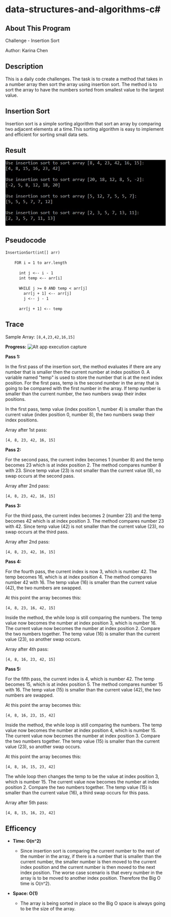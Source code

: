 # data-structures-and-algorithms-c#

## About This Program
Challenge - Insertion Sort

Author: Karina Chen

## Description
This is a daily code challenges. The task is to create a method that takes in a number array then sort the array using insertion sort. The method is to sort the array to have the numbers sorted from smallest value to the largest value.

## Insertion Sort
Insertion sort is a simple sorting algorithm that sort an array by comparing two adjacent elements at a time.This sorting algorithm is easy to implement and efficient for sorting small data sets.

## Result
![Alt app execution capture](/Assets/code26_2.JPG)

## Pseudocode
```
InsertionSort(int[] arr)
  
    FOR i = 1 to arr.length
    
      int j <-- i - 1
      int temp <-- arr[i]
      
      WHILE j >= 0 AND temp < arr[j]
        arr[j + 1] <-- arr[j]
        j <-- j - 1
        
      arr[j + 1] <-- temp
```
## Trace
Sample Array:
`
[8,4,23,42,16,15]
`

**Progress:**
![Alt app execution capture](/Assets/code26_1.jpg)

**Pass 1:**

In the first pass of the insertion sort, the method evaluates if there are any number that is smaller then the current number at index position 0. A variable named "temp" is used to store the number that is at the next index position. For the first pass, temp is the second number in the array that is going to be compared with the first number in the array. If temp number is smaller than the current number, the two numbers swap their index positions.

 In the first pass, temp value (index position 1, number 4) is smaller than the current value (index position 0, number 8), the two numbers swap their index positions.

Array after 1st pass:

`
[4, 8, 23, 42, 16, 15]
`

**Pass 2:**

For the second pass, the current index becomes 1 (number 8) and the temp becomes 23 which is at index position 2. The method compares number 8 with 23. Since temp value (23) is not smaller than the current value (8), no swap occurs at the second pass. 

Array after 2nd pass:

`
[4, 8, 23, 42, 16, 15]
`

**Pass 3:**

For the third pass, the current index becomes 2 (number 23) and the temp becomes 42 which is at index position 3. The method compares number 23 with 42. Since temp value (42) is not smaller than the current value (23), no swap occurs at the third pass. 

Array after 2nd pass:

`
[4, 8, 23, 42, 16, 15]
`

**Pass 4:**

For the fourth pass, the current index is now 3, which is number 42. The temp becomes 16, which is at index position 4. The method compares number 42 with 16. The temp value (16) is smaller than the current value (42), the two numbers are swapped. 

At this point the array becomes this:

`
[4, 8, 23, 16, 42, 15]
`

Inside the method, the while loop is still comparing the numbers. The temp value now becomes the number at index position 3, which is number 16. The current value now becomes the number at index position 2. Compare the two numbers together. The temp value (16) is smaller than the current value (23), so another swap occurs. 

Array after 4th pass:

`
[4, 8, 16, 23, 42, 15]
`

**Pass 5:**

For the fifth pass, the current index is 4, which is number 42. The temp becomes 15, which is at index position 5. The method compares number 15 with 16. The temp value (15) is smaller than the current value (42), the two numbers are swapped. 

At this point the array becomes this:

`
[4, 8, 16, 23, 15, 42]
`

Inside the method, the while loop is still comparing the numbers. The temp value now becomes the number at index position 4, which is number 15. The current value now becomes the number at index position 3. Compare the two numbers together. The temp value (15) is smaller than the current value (23), so another swap occurs. 

At this point the array becomes this:

`
[4, 8, 16, 15, 23, 42]
`

The while loop then changes the temp to be the value at index position 3, which is number 15. The current value now becomes the number at index position 2. Compare the two numbers together. The temp value (15) is smaller than the current value (16), a third swap occurs for this pass.
 
Array after 5th pass:

`
[4, 8, 15, 16, 23, 42]
`


## Efficency

* **Time: O(n^2)**
  * Since insertion sort is comparing the current number to the rest of the number in the array, if there is a number that is smaller than the current number, the smaller number is then moved to the current index position and the current number is then moved to the next index position. The worse case scenario is that every number in the array is to be moved to another index position. Therefore the Big O time is O(n^2).

* **Space: O(1)**
  * The array is being sorted in place so the Big O space is always going to be the size of the array.